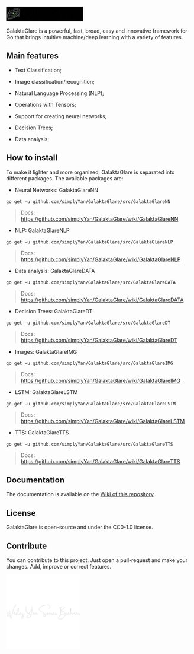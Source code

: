 ![GalaktaGlare](gglare.gif)

GalaktaGlare is a powerful, fast, broad, easy and innovative framework for Go that brings intuitive machine/deep learning with a variety of features.

## Main features

- Text Classification;

- Image classification/recognition;

- Natural Language Processing (NLP);

- Operations with Tensors;

- Support for creating neural networks;

- Decision Trees;

- Data analysis;

## How to install
To make it lighter and more organized, GalaktaGlare is separated into different packages. The available packages are:
- Neural Networks:
GalaktaGlareNN
```
go get -u github.com/simplyYan/GalaktaGlare/src/GalaktaGlareNN
```
> Docs: https://github.com/simplyYan/GalaktaGlare/wiki/GalaktaGlareNN
- NLP:
GalaktaGlareNLP
```
go get -u github.com/simplyYan/GalaktaGlare/src/GalaktaGlareNLP
```
> Docs: https://github.com/simplyYan/GalaktaGlare/wiki/GalaktaGlareNLP
- Data analysis:
GalaktaGlareDATA
```
go get -u github.com/simplyYan/GalaktaGlare/src/GalaktaGlareDATA
```
> Docs: https://github.com/simplyYan/GalaktaGlare/wiki/GalaktaGlareDATA
- Decision Trees: 
GalaktaGlareDT
```
go get -u github.com/simplyYan/GalaktaGlare/src/GalaktaGlareDT
```
> Docs: https://github.com/simplyYan/GalaktaGlare/wiki/GalaktaGlareDT
- Images: 
GalaktaGlareIMG
```
go get -u github.com/simplyYan/GalaktaGlare/src/GalaktaGlareIMG
```
> Docs: https://github.com/simplyYan/GalaktaGlare/wiki/GalaktaGlareIMG
- LSTM: 
GalaktaGlareLSTM
```
go get -u github.com/simplyYan/GalaktaGlare/src/GalaktaGlareLSTM
```
> Docs: https://github.com/simplyYan/GalaktaGlare/wiki/GalaktaGlareLSTM
- TTS: 
GalaktaGlareTTS
```
go get -u github.com/simplyYan/GalaktaGlare/src/GalaktaGlareTTS
```
> Docs: https://github.com/simplyYan/GalaktaGlare/wiki/GalaktaGlareTTS

## Documentation
The documentation is available on the [Wiki of this repository](https://github.com/simplyYan/GalaktaGlare/wiki/Docs).

## License
GalaktaGlare is open-source and under the CC0-1.0 license.

## Contribute
You can contribute to this project. Just open a pull-request and make your changes. Add, improve or correct features.

<img src="signature.png" width="200px" height="200px" alt="A project founded by Wesley Yan Soares Brehmer"></img>
